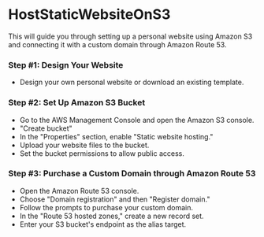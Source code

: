 # HostStaticWebsiteOnS3


This will guide you through setting up a personal website using Amazon S3 and connecting it with a custom domain through Amazon Route 53.

### Step #1: Design Your Website
- Design your own personal website or download an existing template.

### Step #2: Set Up Amazon S3 Bucket
- Go to the AWS Management Console and open the Amazon S3 console.
- "Create bucket" 
- In the "Properties" section, enable "Static website hosting."
- Upload your website files to the bucket.
- Set the bucket permissions to allow public access.

### Step #3: Purchase a Custom Domain through Amazon Route 53
- Open the Amazon Route 53 console.
- Choose "Domain registration" and then "Register domain."
- Follow the prompts to purchase your custom domain.
- In the "Route 53 hosted zones," create a new record set.
- Enter your S3 bucket's endpoint as the alias target.
